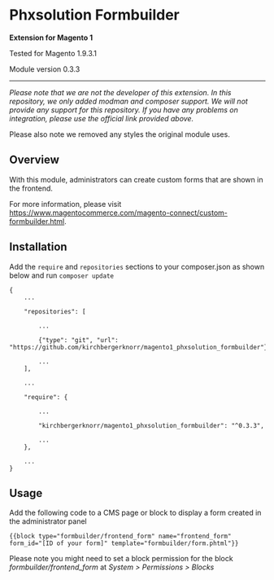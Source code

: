 # Phxsolution Formbuilder

**Extension for Magento 1**

Tested for Magento 1.9.3.1

Module version 0.3.3

---

*Please note that we are not the developer of this extension. In this repository, we only added modman and composer support. We will not provide any support for this repository. If you have any problems on integration, please use the official link provided above.*

Please also note we removed any styles the original module uses.

## Overview

With this module, administrators can create custom forms that are shown in the frontend.

For more information, please visit https://www.magentocommerce.com/magento-connect/custom-formbuilder.html.

## Installation

Add the `require` and `repositories` sections to your composer.json as shown below and run `composer update`

```
{
    ...
    
    "repositories": [
    
        ...
        
        {"type": "git", "url": "https://github.com/kirchbergerknorr/magento1_phxsolution_formbuilder"},
        
        ...
    ],
	
    ...
	
    "require": {
        
        ...
        
        "kirchbergerknorr/magento1_phxsolution_formbuilder": "^0.3.3",
        
        ...
    },
    
    ...
}
```

## Usage

Add the following code to a CMS page or block to display a form created in the administrator panel

```
{{block type="formbuilder/frontend_form" name="frontend_form" form_id="[ID of your form]" template="formbuilder/form.phtml"}}
```

Please note you might need to set a block permission for the block *formbuilder/frontend_form* at *System > Permissions > Blocks*
